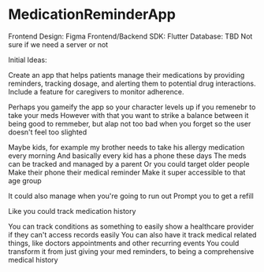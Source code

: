 # MedicationReminderApp

Frontend Design: Figma
Frontend/Backend SDK: Flutter
Database: TBD
Not sure if we need a server or not

Initial Ideas:

Create an app that helps patients manage their medications by providing reminders, tracking dosage, and alerting them to potential drug interactions. Include a feature for caregivers to monitor adherence.

Perhaps you gameify the app so your character levels up if you remenebr to take your meds
However with that you want to strike a balance between it being good to remmeber, but alap not too bad when you forget so the user doesn't feel too slighted

Maybe kids, for example my brother needs to take his allergy medication every morning
And basically every kid has a phone these days
The meds can be tracked and managed by a parent
Or you could target older people
Make their phone their medical reminder
Make it super accessible to that age group

It could also manage when you're going to run out
Prompt you to get a refill

Like you could track medication history

You can track conditions as something to easily show a healthcare provider if they can't access records easily
You can also have it track medical related things, like doctors appointments and other recurring events
You could transform it from just giving your med reminders, to being a comprehensive medical history
